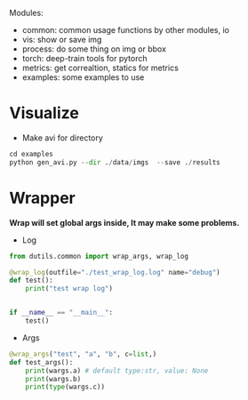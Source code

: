 
Modules:
- common: common usage functions by other modules, io
- vis: show or save img
- process: do some thing on img or bbox
- torch: deep-train tools for pytorch
- metrics: get correaltion, statics for metrics
- examples: some examples to use

# Visualize

- Make avi for directory

```python
cd examples
python gen_avi.py --dir ./data/imgs  --save ./results 
```


# Wrapper

**Wrap will set global args inside, It may make some problems.**

- Log

```python
from dutils.common import wrap_args, wrap_log

@wrap_log(outfile="./test_wrap_log.log" name="debug")
def test():
    print("test wrap log")


if __name__ == "__main__":
    test()
```

- Args

```python
@wrap_args("test", "a", "b", c=list,) 
def test_args():
    print(wargs.a) # default type:str, value: None
    print(wargs.b)
    print(type(wargs.c))
```





